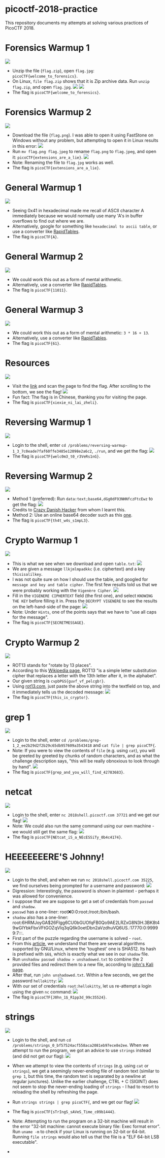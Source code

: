# picoctf-2018-practice
This repository documents my attempts at solving various practices of PicoCTF 2018.

# Forensics Warmup 1
![](/screenshots/forensicsWarmUp1.jpg)
* Unzip the file (`flag.zip`), open `flag.jpg`: `picoCTF{welcome_to_forensics}`.
* On Linux, `file flag.zip` shows that it is Zip archive data. Run `unzip flag.zip`, and open `flag.jpg`.
![](/screenshots/forensicsWarmUp1_unzip.jpg)
![](/screenshots/forensicsWarmUp1_flag.jpg)
* The flag is `picoCTF{welcome_to_forensics}`.

# Forensics Warmup 2
![](/screenshots/forensicsWarmUp2.jpg)
* Download the file (`flag.png`). I was able to open it using FastStone on Windows without any problem, but attempting to open it in Linux results in this error:
![](/screenshots/forensicsWarmUp2_error.jpg)
* Run `mv flag.png flag.jpeg` to rename `flag.png` to `flag.jpeg`, and open it: `picoCTF{extensions_are_a_lie}`.
![](/screenshots/forensicsWarmUp2_flag.jpg)
* Note: Renaming the file to `flag.jpg` works as well.
* The flag is `picoCTF{extensions_are_a_lie}`.

# General Warmup 1
![](/screenshots/generalWarmup1.jpg)
* Seeing 0x41 in hexadecimal made me recall of ASCII character A immediately because we would normally use many 'A's in buffer overflows to find out where we are.
* Alternatively, google for something like `hexadecimal to ascii table`, or use a converter like [RapidTables](https://www.rapidtables.com/convert/number/hex-to-ascii.html).
* The flag is `picoCTF{A}`.

# General Warmup 2
![](/screenshots/generalWarmup2.jpg)
* We could work this out as a form of mental arithmetic.
* Alternatively, use a converter like [RapidTables](https://www.rapidtables.com/convert/number/decimal-to-binary.html).
* The flag is `picoCTF{11011}`.

# General Warmup 3
![](/screenshots/generalWarmup3.jpg)
* We could work this out as a form of mental arithmetic: `3 * 16 + 13`.
* Alternatively, use a converter like [RapidTables](https://www.rapidtables.com/convert/number/hex-to-decimal.html).
* The flag is `picoCTF{61}`.

# Resources
![](/screenshots/resources.jpg)
* Visit the [link](https://picoctf.com/resources) and scan the page to find the flag. After scrolling to the bottom, we see the flag!
![](/screenshots/resources_flag.jpg)
* Fun fact: The flag is in Chinese, thanking you for visiting the page.
* The flag is `picoCTF{xiexie_ni_lai_zheli}`.

# Reversing Warmup 1
![](/screenshots/reversingWarmup1.jpg)
* Login to the shell, enter `cd /problems/reversing-warmup-1_3_7c0eade7faf60ffe3485e12098e2a6c2`, `./run`, and we get the flag:
![](/screenshots/reversingWarmup1_flag.jpg)
* The flag is `picoCTF{welc0m3_t0_r3VeRs1nG}`.

# Reversing Warmup 2
![](/screenshots/reversingWarmup2.jpg)
* Method 1 (preferred): Run `data:text;base64,dGg0dF93NHNfczFtcEwz` to get the flag:
![](/screenshots/reversingWarmup2_flag.jpg)
* Credits to [Crazy Danish Hacker](https://www.youtube.com/watch?v=xhqUIfZlBxg&t=915s) from whom I learnt this.
* Method 2: Use an online base64 decoder such as this [one](https://www.base64decode.net/).
* The flag is `picoCTF{th4t_w4s_s1mpL3}`.

# Crypto Warmup 1
![](/screenshots/cryptoWarmup1.jpg)
* This is what we see when we download and open `table.txt`:
![](/screenshots/cryptoWarmup1_table.jpg)
* We are given a message `llkjmlmpadkkc` (i.e. ciphertext) and a key `thisisalilkey`.
* I was not quite sure on how I should use the table, and googled for `message and key and table cipher`. The first few results told us that we were probably working with the `Vigenère Cipher`.
![](/screenshots/cryptoWarmup1_google.jpg)
* Fill in the `VIGENERE CIPHERTEXT` field (the first one), and select `KNOWING THE KEY` before filling it in. Press the `DECRYPT VIGENERE` to see the results on the left-hand-side of the page:
![](/screenshots/cryptoWarmup1_onlineDecode.jpg)
* Note: Under `Hints`, one of the points says that we have to "use all caps for the message".
* The flag is `picoCTF{SECRETMESSAGE}`.

# Crypto Warmup 2
![](/screenshots/cryptoWarmup2.jpg)
* ROT13 stands for "rotate by 13 places".
* According to this [Wikipedia page](https://en.wikipedia.org/wiki/ROT13), ROT13 "is a simple letter substitution cipher that replaces a letter with the 13th letter after it, in the alphabet".
* Our given string is `cvpbPGS{guvf_vf_pelcgb!}`.
* Using [rot13.com](https://rot13.com/), just paste the above string into the textfield on top, and it immediately tells us the decoded message:
![](/screenshots/cryptoWarmup2_flag.jpg)
* The flag is `picoCTF{this_is_crypto!}`.

# grep 1
![](/screenshots/grep1.jpg)
* Login to the shell, enter `cd /problems/grep-1_2_ee2b29d2f2b29c65db957609a3543418` and `cat file | grep picoCTF{`.
* Note: If you were to view the contents of `file` (e.g. using `cat`), you will be greeted by greeted by chunks of random characters, and as what the challenge description says, "this will be really obnoxious to look through by hand".
![](/screenshots/grep1_flag.jpg)
* The flag is `picoCTF{grep_and_you_will_find_42783683}`.

# netcat
![](/screenshots/netcat.jpg)
* Login to the shell, enter `nc 2018shell.picoctf.com 37721` and we get our flag!
![](/screenshots/netcat_flag.jpg)
* Note: We could also run the same command using our own machine - we would still get the same flag:
![](/screenshots/netcat_flagOwnVM.jpg)
* The flag is `picoCTF{NEtcat_iS_a_NEcESSiTy_0b4c4174}`.

# HEEEEEEERE'S Johnny!
![](/screenshots/hereIsJohnny.jpg)
* Login to the shell, and when we run `nc 2018shell.picoctf.com 35225`, we find ourselves being prompted for a username and password:
![](/screenshots/hereIsJohnny_initialConnect.jpg)
* Digression: Interestingly, the password is shown in plaintext - perhaps it was allowed for convenience.
* I suppose that we are suppose to get a set of credentials from `passwd` and `shadow`.
* `passwd` has a one-liner: root:x:0:0:root:/root:/bin/bash.
* `shadow` also has a one-liner: root:$6$HRMJoyGA$26FIgg6CU0bGUOfqFB0Qo9AE2LRZxG8N3H.3BK8t49wGlYbkFbxVFtGOZqVIq3qQ6k0oetDbn2aVzdhuVQ6US.:17770:0:99999:7:::.
* First part of the puzzle regarding the username is solved - `root`.
* From this [article](https://www.aychedee.com/2012/03/14/etc_shadow-password-hash-formats/), we understand that there are several algorithms supported by GNU/Linux, where the 'toughest' one is SHA512. Its hash is prefixed with `$6$`, which is exactly what we see in our `shadow` file.
* Run `unshadow passwd shadow > unshadowed.txt` to combine the 2 provided files and redirect them to a new file, according to [john's Kali page](https://tools.kali.org/password-attacks/john).
* After that, run `john unshadowed.txt`. Within a few seconds, we get the password `hellokitty`:
![](/screenshots/hereIsJohnny_johnCracking.jpg)
* With our set of credentials `root:hellokitty`, let us re-attempt a login using the given `nc` command:
![](/screenshots/hereIsJohnny_flag.jpg)
* The flag is `picoCTF{J0hn_1$_R1pp3d_99c35524}`.

# strings
![](/screenshots/strings.jpg)
* Login to the shell, and run `cd /problems/strings_0_bf57524acf558aca2081eb97ece8e2ee`. When we attempt to run the program, we got an advice to use `strings` instead (and did not get our flag):
![](/screenshots/strings_attemptExecution.jpg)
* When we attempt to view the contents of `strings` (e.g. using `cat` or `strings`), we get a seemingly never-ending file of random text (similar to `grep 1`, but this time, the random text is separated by a newline at regular junctures). Unlike the earlier challenge, CTRL + C (SIGINT) does not seem to stop the never-ending loading of `strings` - I had to resort to reloading the shell by refreshing the page.
* Run `strings strings | grep picoCTF{`, and we get our flag!
![](/screenshots/strings_flag.jpg)
* The flag is `picoCTF{sTrIngS_sAVeS_Time_c09b1444}`.
* Note: Attempting to run the program on a 32-bit machine will result in the error "32-bit machine: cannot execute binary file: Exec format error". Run `uname -m` to check if your Linux is running on 32-bit or 64-bit. Running `file strings` would also tell us that the file is a "ELF 64-bit LSB executable".

* 